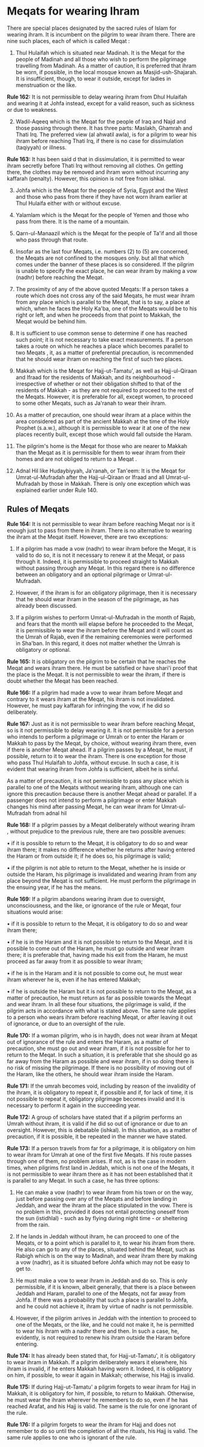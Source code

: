 Meqats for wearing Ihram
========================

There are special places designated by the sacred rules of Islam for
wearing ihram. It is incumbent on the pilgrim to wear ihram there. There
are nine such places, each of which is called Meqat :

1. Thul Hulaifah which is situated near Madinah. It is the Meqat for the
people of Madinah and all those who wish to perform the pilgrimage
travelling from Madinah. As a matter of caution, it is preferred that
ihram be worn, if possible, in the local mosque known as
Masjid-ush-Shajarah. It is insufficient, though, to wear it outside,
except for ladies in menstruation or the like.

**Rule 162:** It is not permissible to delay wearing ihram from Dhul
Hulaifah and wearing it at Johfa instead, except for a valid reason,
such as sickness or due to weakness.

2. Wadil-Aqeeq which is the Meqat for the people of Iraq and Najd and
those passing through there. It has three parts: Maslakh, Ghamrah and
Thati Irq. The preferred view (al ahwatil awla), is for a pilgrim to
wear his ihram before reaching Thati Irq, if there is no case for
dissimulation (taqiyyah) or illness.

**Rule 163:** It has been said d that in dissimulation, it is permitted
to wear ihram secretly before Thati Irq without removing all clothes. On
getting there, the clothes may be removed and ihram worn without
incurring any kaffarah (penalty). However, this opinion is not free from
ishkal.

3. Johfa which is the Meqat for the people of Syria, Egypt and the West
and those who pass from there if they have not worn ihram earlier at
Thul Hulaifa either with or without excuse.

4. Yalamlam which is the Meqat for the people of Yemen and those who
pass from there. It is the name of a mountain.

5. Qarn-ul-Manaazil which is the Meqat for the people of Ta'if and all
those who pass through that route.

6. Insofar as the last four Meqats, i.e. numbers (2) to (5) are
concerned, the Meqats are not confined to the mosques only. but all that
which comes under the banner of these places is so considered. If the
pilgrim is unable to specify the exact place, he can wear ihram by
making a vow (nadhr) before reaching the Meqat.

7. The proximity of any of the above quoted Meqats: If a person takes a
route which does not cross any of the said Meqats, he must wear ihram
from any place which is parallel to the Meqat, that is to say, a place
at which, when he faces the Holy Ka'ba, one of the Meqats would be to
his right or left, and when he proceeds from that point to Makkah, the
Meqat would be behind him.

8. It is sufficient to use common sense to determine if one has reached
such point; it is not necessary to take exact measurements. If a person
takes a route on which he reaches a place which becomes parallel to two
Meqats , it, as a matter of preferential precaution, is recommended that
he should wear ihram on reaching the first of such two places.

9. Makkah which is the Meqat for Hajj-ut-Tamatu', as well as
Hajj-ul-Qiraan and Ifraad for the residents of Makkah, and its
neighbourhood - irrespective of whether or not their obligation shifted
to that of the residents of Makkah - as they are not required to proceed
to the rest of the Meqats. However, it is preferable for all, except
women, to proceed to some other Meqats, such as Ja'ranah to wear their
ihram.

10. As a matter of precaution, one should wear ihram at a place within
the area considered as part of the ancient Makkah at the time of the
Holy Prophet (s.a.w.), although it is permissible to wear it at one of
the new places recently built, except those which would fall outside the
Haram.

11. The pilgrim's home is the Meqat for those who are nearer to Makkah
than the Meqat as it is permissible for them to wear ihram from their
homes and are not obliged to return to a Meqat .

12. Adnal Hil like Hudaybiyyah, Ja'ranah, or Tan'eem: It is the Meqat
for Umrat-ul-Mufradah after the Hajj-ul-Qiraan or Ifraad and all
Umrat-ul-Mufradah by those in Makkah. There is only one exception which
was explained earlier under Rule 140.

Rules of Meqats
---------------

**Rule 164:** It is not permissible to wear ihram before reaching Meqat
nor is it enough just to pass from there in ihram. There is no
alternative to wearing the ihram at the Meqat itself. However, there are
two exceptions:

1. If a pilgrim has made a vow (nadhr) to wear ihram before the Meqat,
it is valid to do so, it is not it necessary to renew it at the Meqat,
or pass through it. Indeed, it is permissible to proceed straight to
Makkah without passing through any Meqat. In this regard there is no
difference between an obligatory and an optional pilgrimage or
Umrat-ul-Mufradah.

2. However, if the ihram is for an obligatory pilgrimage, then it is
necessary that he should wear ihram in the season of the pilgrimage, as
has already been discussed.

3. If a pilgrim wishes to perform Umrat-ul-Mufradah in the month of
Rajab, and fears that the month will elapse before he proceeded to the
Meqat, it is permissible to wear the ihram before the Meqat and it will
count as the Umrah of Rajab, even if the remaining ceremonies were
performed in Sha'ban. In this regard, it does not matter whether the
Umrah is obligatory or optional.

**Rule 165:** It is obligatory on the pilgrim to be certain that he
reaches the Meqat and wears ihram there. He must be satisfied or have
shari'i proof that the place is the Meqat. It is not permissible to wear
the ihram, if there is doubt whether the Meqat has been reached.

**Rule 166:** If a pilgrim had made a vow to wear ihram before Meqat and
contrary to it wears ihram at the Meqat, his ihram is not invalidated.
However, he must pay kaffarah for infringing the vow, if he did so
deliberately.

**Rule 167:** Just as it is not permissible to wear ihram before
reaching Meqat, so is it not permissible to delay wearing it. It is not
permissible for a person who intends to perform a pilgrimage or Umrah or
to enter the Haram or Makkah to pass by the Meqat, by choice, without
wearing ihram there, even if there is another Meqat ahead. If a pilgrim
passes by a Meqat, he must, if possible, return to it to wear the ihram.
There is one exception for those who pass Thul Hulaifah to Johfa,
without excuse. In such a case, it is evident that wearing ihram from
Johfa is sufficient, albeit he is sinful.

As a matter of precaution, it is not permissible to pass any place which
is parallel to one of the Meqats without wearing ihram, although one can
ignore this precaution because there is another Meqat ahead or parallel.
If a passenger does not intend to perform a pilgrimage or enter Makkah
changes his mind after passing Meqat, he can wear ihram for
Umrat-ul-Mufradah from adnal hil

**Rule 168:** If a pilgrim passes by a Meqat deliberately without
wearing ihram , without prejudice to the previous rule, there are two
possible avenues:

• if it is possible to return to the Meqat, it is obligatory to do so
and wear ihram there; it makes no difference whether he returns after
having entered the Haram or from outside it; if he does so, his
pilgrimage is valid;

• if the pilgrim is not able to return to the Meqat, whether he is
inside or outside the Haram, his pilgrimage is invalidated and wearing
ihram from any place beyond the Meqat is not sufficient. He must perform
the pilgrimage in the ensuing year, if he has the means.

**Rule 169:** If a pilgrim abandons wearing ihram due to oversight,
unconsciousness, and the like, or ignorance of the rule or Meqat, four
situations would arise:

• if it is possible to return to the Meqat, it is obligatory to do so
and wear ihram there;

• if he is in the Haram and it is not possible to return to the Meqat,
and it is possible to come out of the Haram, he must go outside and wear
ihram there; it is preferable that, having made his exit from the Haram,
he must proceed as far away from it as possible to wear ihram;

• if he is in the Haram and it is not possible to come out, he must wear
ihram wherever he is, even if he has entered Makkah;

• if he is outside the Haram but it is not possible to return to the
Meqat, as a matter of precaution, he must return as far as possible
towards the Meqat and wear ihram. In all these four situations, the
pilgrimage is valid, if the pilgrim acts in accordance with what is
stated above. The same rule applies to a person who wears ihram before
reaching Meqat, or after leaving it out of ignorance, or due to an
oversight of the rule.

**Rule 170:** If a woman pilgrim, who is in haydh, does not wear ihram
at Meqat out of ignorance of the rule and enters the Haram, as a matter
of precaution, she must go out and wear ihram, if it is not possible for
her to return to the Meqat. In such a situation, it is preferable that
she should go as far away from the Haram as possible and wear ihram, if
in so doing there is no risk of missing the pilgrimage. If there is no
possibility of moving out of the Haram, like the others, he should wear
ihram inside the Haram.

**Rule 171:** If the umrah becomes void, including by reason of the
invalidity of the ihram, it is obligatory to repeat it, if possible and
if, for lack of time, it is not possible to repeat it, obligatory
pilgrimage becomes invalid and it is necessary to perform it again in
the succeeding year.

**Rule 172:** A group of scholars have stated that if a pilgrim performs
an Umrah without ihram, it is valid if he did so out of ignorance or due
to an oversight. However, this is debatable (ishkal). In this situation,
as a matter of precaution, if it is possible, it be repeated in the
manner we have stated.

**Rule 173:** If a person travels from far for a pilgrimage, it is
obligatory on him to wear ihram for Umrah at one of the first five
Meqats. If his route passes through one of them, no problem arises. If
not, as is the case in modern times, when pilgrims first land in Jeddah,
which is not one of the Meqats, it is not permissible to wear ihram
there as it has not been established that it is parallel to any Meqat.
In such a case, he has three options:

1. He can make a vow (nadhr) to wear ihram from his town or on the way,
just before passing over any of the Meqats and before landing in Jeddah,
and wear the ihram at the place stipulated in the vow. There is no
problem in this, provided it does not entail protecting oneself from the
sun (istidhlal) - such as by flying during night time - or sheltering
from the rain.

2. If he lands in Jeddah without ihram, he can proceed to one of the
Meqats, or to a point which is parallel to it, to wear his ihram from
there. He also can go to any of the places, situated behind the Meqat,
such as Rabigh which is on the way to Madinah, and wear ihram there by
making a vow (nadhr), as it is situated before Johfa which may not be
easy to get to.

3. He must make a vow to wear ihram in Jeddah and do so. This is only
permissible, if it is known, albeit generally, that there is a place
between Jeddah and Haram, parallel to one of the Meqats, not far away
from Johfa. If there was a probability that such a place is parallel to
Johfa, and he could not achieve it, ihram by virtue of nadhr is not
permissible.

4. However, if the pilgrim arrives in Jeddah with the intention to
proceed to one of the Meqats, or the like, and he could not make it, he
is permitted to wear his ihram with a nadhr there and then. In such a
case, he, evidently, is not required to renew his ihram outside the
Haram before entering.

**Rule 174:** It has already been stated that, for Hajj-ut-Tamatu', it
is obligatory to wear ihram in Makkah. If a pilgrim deliberately wears
it elsewhere, his ihram is invalid, if he enters Makkah having worn it.
Indeed, it is obligatory on him, if possible, to wear it again in
Makkah; otherwise, his Hajj is invalid.

**Rule 175:** If during Hajj-ut-Tamatu' a pilgrim forgets to wear ihram
for Hajj in Makkah, it is obligatory for him, if possible, to return to
Makkah. Otherwise, he must wear the ihram wherever he remembers to do
so, even if he has reached Arafat, and his Hajj is valid. The same is
the rule for one ignorant of the rule.

**Rule 176:** If a pilgrim forgets to wear the ihram for Hajj and does
not remember to do so until the completion of all the rituals, his Hajj
is valid. The same rule applies to one who is ignorant of the rule.


